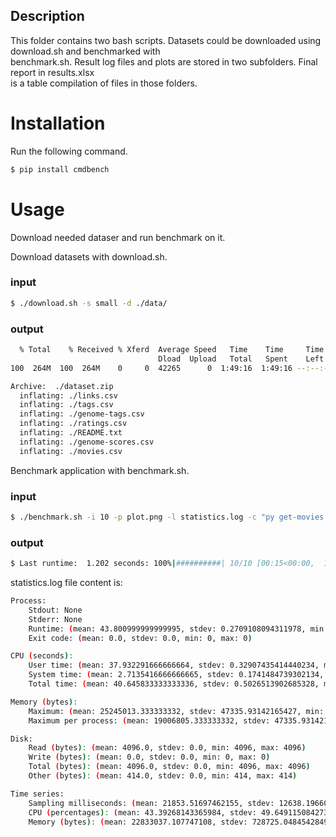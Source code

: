 ## Description
This folder contains two bash scripts. Datasets could be downloaded using download.sh and benchmarked with  
benchmark.sh. Result log files and plots are stored in two subfolders. Final report in results.xlsx  
is a table compilation of files in those folders.  

# Installation
Run the following command.
```bash
$ pip install cmdbench
```

# Usage
Download needed dataser and run benchmark on it.

Download datasets with download.sh.
### input
```bash
$ ./download.sh -s small -d ./data/
```

### output
```bash
  % Total    % Received % Xferd  Average Speed   Time    Time     Time  Current
                                 Dload  Upload   Total   Spent    Left  Speed
100  264M  100  264M    0     0  42265      0  1:49:16  1:49:16 --:--:-- 82161

Archive:  ./dataset.zip
  inflating: ./links.csv
  inflating: ./tags.csv
  inflating: ./genome-tags.csv
  inflating: ./ratings.csv
  inflating: ./README.txt
  inflating: ./genome-scores.csv
  inflating: ./movies.csv
```


Benchmark application with benchmark.sh.
### input
```bash
$ ./benchmark.sh -i 10 -p plot.png -l statistics.log -c "py get-movies.py -r shrek -t 2008"
```

### output
```bash
$ Last runtime:  1.202 seconds: 100%|##########| 10/10 [00:15<00:00,  1.51s/it]
```
statistics.log file content is:
```bash
Process: 
    Stdout: None
    Stderr: None
    Runtime: (mean: 43.800999999999995, stdev: 0.2709108094311978, min: 43.418, max: 44.001) second(s)
    Exit code: (mean: 0.0, stdev: 0.0, min: 0, max: 0)

CPU (seconds): 
    User time: (mean: 37.932291666666664, stdev: 0.32907435414440234, min: 37.484375, max: 38.265625)
    System time: (mean: 2.7135416666666665, stdev: 0.1741484739302134, min: 2.484375, max: 2.90625)
    Total time: (mean: 40.645833333333336, stdev: 0.5026513902685328, min: 39.96875, max: 41.171875)

Memory (bytes): 
    Maximum: (mean: 25245013.333333332, stdev: 47335.93142165427, min: 25178112, max: 25280512)
    Maximum per process: (mean: 19006805.333333332, stdev: 47335.93142165427, min: 18939904, max: 19042304)

Disk: 
    Read (bytes): (mean: 4096.0, stdev: 0.0, min: 4096, max: 4096)
    Write (bytes): (mean: 0.0, stdev: 0.0, min: 0, max: 0)
    Total (bytes): (mean: 4096.0, stdev: 0.0, min: 4096, max: 4096)
    Other (bytes): (mean: 414.0, stdev: 0.0, min: 414, max: 414)

Time series: 
    Sampling milliseconds: (mean: 21853.51697462155, stdev: 12638.196604923092, min: 7, max: 43980)
    CPU (percentages): (mean: 43.39268143365984, stdev: 49.64911508427325, min: 0.0, max: 104.2)
    Memory (bytes): (mean: 22833037.107747108, stdev: 728725.0484542849, min: 1093632, max: 25280512)

```
